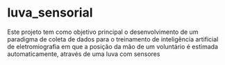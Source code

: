 # luva_sensorial
Este projeto tem como objetivo principal o desenvolvimento de um paradigma de coleta de dados para o treinamento de inteligência artificial de eletromiografia em que a posição da mão de um voluntário é estimada automaticamente, através de uma luva com sensores
